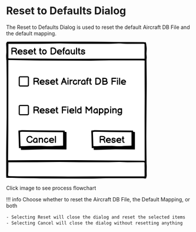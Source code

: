# Reset to Defaults Dialog

The Reset to Defaults Dialog is used to reset the default Aircraft DB File and the default mapping.

[![Reset to Defaults](../Design/Reset%20to%20Default%20Dialog.png)](../flowcharts/reset_to_defaults.md)

Click image to see process flowchart

!!! info
    Choose whether to reset the Aircraft DB File, the Default Mapping, or both
        
    - Selecting Reset will close the dialog and reset the selected items
    - Selecting Cancel will close the dialog without resetting anything
